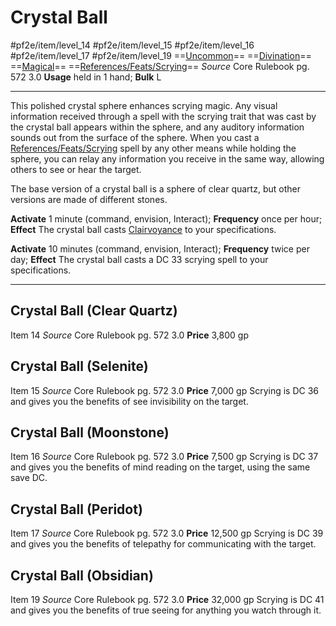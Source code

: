 # Crystal Ball
#pf2e/item/level_14 #pf2e/item/level_15 #pf2e/item/level_16 #pf2e/item/level_17 #pf2e/item/level_19
==[Uncommon](../../Traits/Uncommon.md)== ==[Divination](../../Traits/Divination.md)== ==[Magical](../../Traits/Magical.md)== ==[References/Feats/Scrying](References/Feats/Scrying)==
*Source* Core Rulebook pg. 572 3.0
**Usage** held in 1 hand; **Bulk** L

---
This polished crystal sphere enhances scrying magic. Any visual information received through a spell with the scrying trait that was cast by the crystal ball appears within the sphere, and any auditory information sounds out from the surface of the sphere. When you cast a [References/Feats/Scrying](References/Feats/Scrying) spell by any other means while holding the sphere, you can relay any information you receive in the same way, allowing others to see or hear the target.

The base version of a crystal ball is a sphere of clear quartz, but other versions are made of different stones.

**Activate** 1 minute (command, envision, Interact); **Frequency** once per hour; **Effect** The crystal ball casts [Clairvoyance](../../Spells_Rituals/Arcane_Tradition/Level%204/Clairvoyance.md) to your specifications.

**Activate** 10 minutes (command, envision, Interact); **Frequency** twice per day; **Effect** The crystal ball casts a DC 33 scrying spell to your specifications.

---

## Crystal Ball (Clear Quartz)
Item 14
*Source* Core Rulebook pg. 572 3.0
**Price** 3,800 gp

## Crystal Ball (Selenite)
Item 15
*Source* Core Rulebook pg. 572 3.0
**Price** 7,000 gp
Scrying is DC 36 and gives you the benefits of see invisibility on the target.

## Crystal Ball (Moonstone)
Item 16
*Source* Core Rulebook pg. 572 3.0
**Price** 7,500 gp
Scrying is DC 37 and gives you the benefits of mind reading on the target, using the same save DC.

## Crystal Ball (Peridot)
Item 17
*Source* Core Rulebook pg. 572 3.0
**Price** 12,500 gp
Scrying is DC 39 and gives you the benefits of telepathy for communicating with the target.

## Crystal Ball (Obsidian)
Item 19
*Source* Core Rulebook pg. 572 3.0
**Price** 32,000 gp
Scrying is DC 41 and gives you the benefits of true seeing for anything you watch through it.